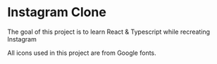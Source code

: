 # Instagram Clone

The goal of this project is to learn React & Typescript while recreating Instagram


All icons used in this project are from Google fonts.